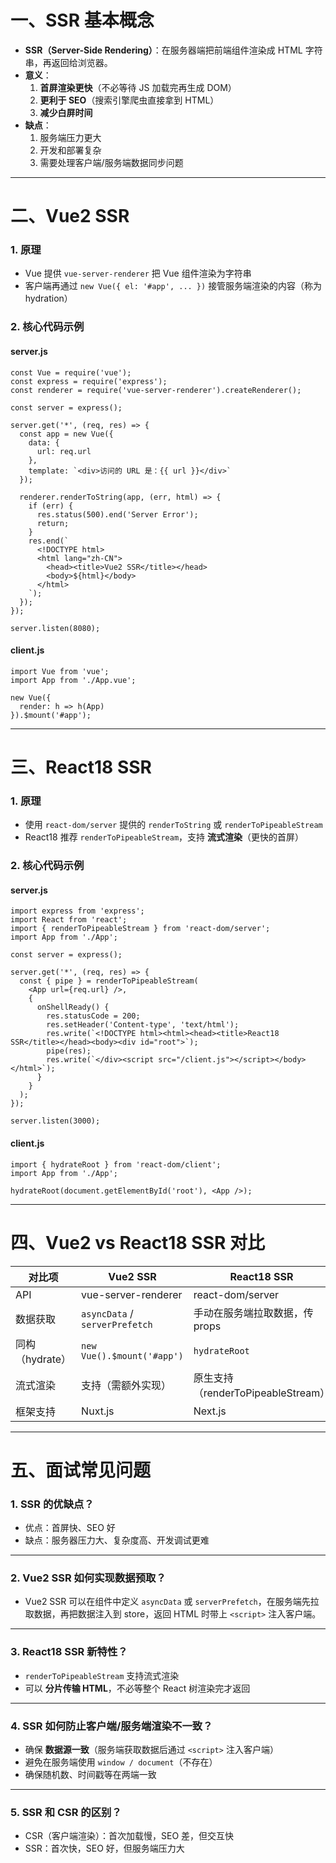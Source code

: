 # 一、SSR 基本概念

- **SSR（Server-Side Rendering）**：在服务器端把前端组件渲染成 HTML 字符串，再返回给浏览器。
- **意义**：
  1. **首屏渲染更快**（不必等待 JS 加载完再生成 DOM）
  2. **更利于 SEO**（搜索引擎爬虫直接拿到 HTML）
  3. **减少白屏时间**
- **缺点**：
  1. 服务端压力更大
  2. 开发和部署复杂
  3. 需要处理客户端/服务端数据同步问题

------

# 二、Vue2 SSR

### 1. 原理

- Vue 提供 `vue-server-renderer` 把 Vue 组件渲染为字符串
- 客户端再通过 `new Vue({ el: '#app', ... })` 接管服务端渲染的内容（称为 hydration）

### 2. 核心代码示例

#### server.js

```
const Vue = require('vue');
const express = require('express');
const renderer = require('vue-server-renderer').createRenderer();

const server = express();

server.get('*', (req, res) => {
  const app = new Vue({
    data: {
      url: req.url
    },
    template: `<div>访问的 URL 是：{{ url }}</div>`
  });

  renderer.renderToString(app, (err, html) => {
    if (err) {
      res.status(500).end('Server Error');
      return;
    }
    res.end(`
      <!DOCTYPE html>
      <html lang="zh-CN">
        <head><title>Vue2 SSR</title></head>
        <body>${html}</body>
      </html>
    `);
  });
});

server.listen(8080);
```

#### client.js

```
import Vue from 'vue';
import App from './App.vue';

new Vue({
  render: h => h(App)
}).$mount('#app');
```

------

# 三、React18 SSR

### 1. 原理

- 使用 `react-dom/server` 提供的 `renderToString` 或 `renderToPipeableStream`
- React18 推荐 `renderToPipeableStream`，支持 **流式渲染**（更快的首屏）

### 2. 核心代码示例

#### server.js

```
import express from 'express';
import React from 'react';
import { renderToPipeableStream } from 'react-dom/server';
import App from './App';

const server = express();

server.get('*', (req, res) => {
  const { pipe } = renderToPipeableStream(
    <App url={req.url} />,
    {
      onShellReady() {
        res.statusCode = 200;
        res.setHeader('Content-type', 'text/html');
        res.write(`<!DOCTYPE html><html><head><title>React18 SSR</title></head><body><div id="root">`);
        pipe(res);
        res.write(`</div><script src="/client.js"></script></body></html>`);
      }
    }
  );
});

server.listen(3000);
```

#### client.js

```
import { hydrateRoot } from 'react-dom/client';
import App from './App';

hydrateRoot(document.getElementById('root'), <App />);
```

------

# 四、Vue2 vs React18 SSR 对比

| 对比项          | Vue2 SSR                       | React18 SSR                        |
| --------------- | ------------------------------ | ---------------------------------- |
| API             | vue-server-renderer            | react-dom/server                   |
| 数据获取        | `asyncData` / `serverPrefetch` | 手动在服务端拉取数据，传 props     |
| 同构（hydrate） | `new Vue().$mount('#app')`     | `hydrateRoot`                      |
| 流式渲染        | 支持（需额外实现）             | 原生支持（renderToPipeableStream） |
| 框架支持        | Nuxt.js                        | Next.js                            |

------

# 五、面试常见问题

### 1. SSR 的优缺点？

- 优点：首屏快、SEO 好
- 缺点：服务器压力大、复杂度高、开发调试更难

------

### 2. Vue2 SSR 如何实现数据预取？

- Vue2 SSR 可以在组件中定义 `asyncData` 或 `serverPrefetch`，在服务端先拉取数据，再把数据注入到 store，返回 HTML 时带上 `<script>` 注入客户端。

------

### 3. React18 SSR 新特性？

- `renderToPipeableStream` 支持流式渲染
- 可以 **分片传输 HTML**，不必等整个 React 树渲染完才返回

------

### 4. SSR 如何防止客户端/服务端渲染不一致？

- 确保 **数据源一致**（服务端获取数据后通过 `<script>` 注入客户端）
- 避免在服务端使用 `window / document`（不存在）
- 确保随机数、时间戳等在两端一致

------

### 5. SSR 和 CSR 的区别？

- CSR（客户端渲染）：首次加载慢，SEO 差，但交互快
- SSR：首次快，SEO 好，但服务端压力大